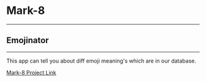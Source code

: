 # Mark-8
---
## Emojinator
---
This app can tell you about diff emoji meaning's which are in our database.

[Mark-8 Project Link]( https://sq63o4.csb.app/ "Click here for project")
